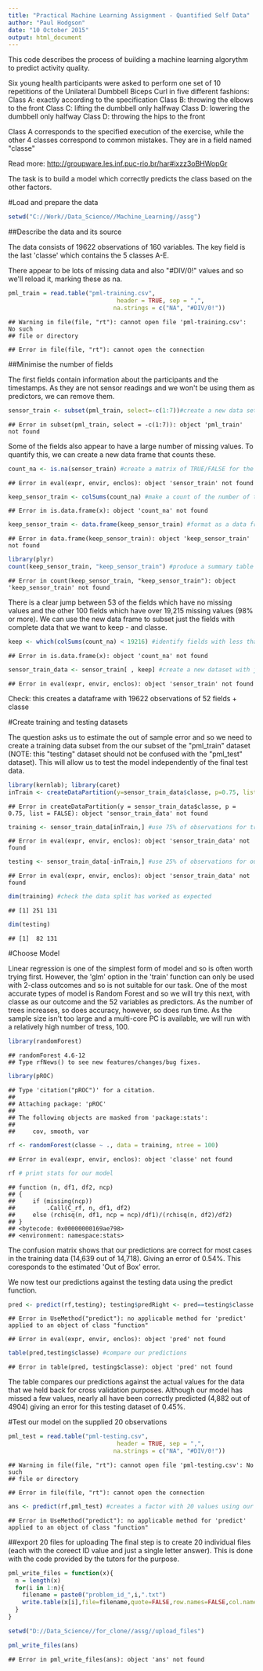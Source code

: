 ```yaml
---
title: "Practical Machine Learning Assignment - Quantified Self Data"
author: "Paul Hodgson"
date: "10 October 2015"
output: html_document
---
```


This code describes the process of building a machine learning algorythm to predict activity quality.

Six young health participants were asked to perform one set of 10 repetitions of the Unilateral Dumbbell Biceps Curl in five different fashions: 
Class A: exactly according to the specification
Class B: throwing the elbows to the front 
Class C: lifting the dumbbell only halfway 
Class D: lowering the dumbbell only halfway 
Class D: throwing the hips to the front

Class A corresponds to the specified execution of the exercise, while the other 4 classes correspond to common mistakes. They are in a field named "classe"

Read more: http://groupware.les.inf.puc-rio.br/har#ixzz3oBHWopGr

The task is to build a model which correctly predicts the class based on the other factors.


#Load and prepare the data


```r
setwd("C://Work//Data_Science//Machine_Learning//assg")
```
##Describe the data and its source

The data consists of 19622 observations of 160 variables. The key field is the last 'classe' which contains the 5 classes A-E.

There appear to be lots of missing data and also "#DIV/0!" values and so we'll reload it, marking these as na.


```r
pml_train = read.table("pml-training.csv", 
                               header = TRUE, sep = ",", 
                              na.strings = c("NA", "#DIV/0!"))
```

```
## Warning in file(file, "rt"): cannot open file 'pml-training.csv': No such
## file or directory
```

```
## Error in file(file, "rt"): cannot open the connection
```

##Minimise the number of fields

The first fields contain information about the participants and the timestamps. As they are not sensor readings and we won't be using them as predictors, we can remove them.


```r
sensor_train <- subset(pml_train, select=-c(1:7))#create a new data set without the first 7 fields. 
```

```
## Error in subset(pml_train, select = -c(1:7)): object 'pml_train' not found
```

Some of the fields also appear to have a large number of missing values. To quantify this, we can create a new data frame that counts these.


```r
count_na <- is.na(sensor_train) #create a matrix of TRUE/FALSE for the na values
```

```
## Error in eval(expr, envir, enclos): object 'sensor_train' not found
```

```r
keep_sensor_train <- colSums(count_na) #make a count of the number of times TRUE occurs in each field
```

```
## Error in is.data.frame(x): object 'count_na' not found
```

```r
keep_sensor_train <- data.frame(keep_sensor_train) #format as a data frame
```

```
## Error in data.frame(keep_sensor_train): object 'keep_sensor_train' not found
```

```r
library(plyr)
count(keep_sensor_train, "keep_sensor_train") #produce a summary table of frequencies of na counts
```

```
## Error in count(keep_sensor_train, "keep_sensor_train"): object 'keep_sensor_train' not found
```

There is a clear jump between 53 of the fields which have no missing values and the other 100 fields which have over 19,215 missing values (98% or more). We can use the new data frame to subset just the fields with complete data that we want to keep - and classe.


```r
keep <- which(colSums(count_na) < 19216) #identify fields with less than the agreed number of na s
```

```
## Error in is.data.frame(x): object 'count_na' not found
```

```r
sensor_train_data <- sensor_train[ , keep] #create a new dataset with just the fields that we want to use on our model
```

```
## Error in eval(expr, envir, enclos): object 'sensor_train' not found
```
Check: this creates a dataframe with 19622 observations of 52 fields + classe


#Create training and testing datasets

The question asks us to estimate the out of sample error and so we need to create a training data subset from the our subset of the "pml_train" dataset (NOTE: this "testing" dataset should not be confused with the "pml_test" dataset). This will allow us to test the model independently of the final test data.


```r
library(kernlab); library(caret)
inTrain <- createDataPartition(y=sensor_train_data$classe, p=0.75, list=FALSE) #use 75% / 25% split
```

```
## Error in createDataPartition(y = sensor_train_data$classe, p = 0.75, list = FALSE): object 'sensor_train_data' not found
```

```r
training <- sensor_train_data[inTrain,] #use 75% of observations for training
```

```
## Error in eval(expr, envir, enclos): object 'sensor_train_data' not found
```

```r
testing <- sensor_train_data[-inTrain,] #use 25% of observations for out of sample error testing
```

```
## Error in eval(expr, envir, enclos): object 'sensor_train_data' not found
```

```r
dim(training) #check the data split has worked as expected
```

```
## [1] 251 131
```

```r
dim(testing)
```

```
## [1]  82 131
```

#Choose Model

Linear regression is one of the simplest form of model and so is often worth trying first. However, the 'glm' option in the 'train' function can only be used with 2-class outcomes and so is not suitable for our task. One of the most accurate types of model is Random Forest and so we will try this next, with classe as our outcome and the 52 variables as predictors. As the number of trees increases, so does accuracy, however, so does run time. As the sample size isn't too large and a multi-core PC is available, we will run with a relatively high number of tress, 100.

```r
library(randomForest)
```

```
## randomForest 4.6-12
## Type rfNews() to see new features/changes/bug fixes.
```

```r
library(pROC)
```

```
## Type 'citation("pROC")' for a citation.
## 
## Attaching package: 'pROC'
## 
## The following objects are masked from 'package:stats':
## 
##     cov, smooth, var
```

```r
rf <- randomForest(classe ~ ., data = training, ntree = 100)
```

```
## Error in eval(expr, envir, enclos): object 'classe' not found
```

```r
rf # print stats for our model
```

```
## function (n, df1, df2, ncp) 
## {
##     if (missing(ncp)) 
##         .Call(C_rf, n, df1, df2)
##     else (rchisq(n, df1, ncp = ncp)/df1)/(rchisq(n, df2)/df2)
## }
## <bytecode: 0x00000000169ae798>
## <environment: namespace:stats>
```

The confusion matrix shows that our predictions are correct for most cases in the training data (14,639 out of 14,718). Giving an error of 0.54%. This coresponds to the estimated 'Out of Box' error.

We now test our predictions against the testing data using the predict function.


```r
pred <- predict(rf,testing); testing$predRight <- pred==testing$classe #run the model on the testing dataset #create an extra field to record the matches
```

```
## Error in UseMethod("predict"): no applicable method for 'predict' applied to an object of class "function"
```

```
## Error in eval(expr, envir, enclos): object 'pred' not found
```

```r
table(pred,testing$classe) #compare our predictions
```

```
## Error in table(pred, testing$classe): object 'pred' not found
```
The table compares our predictions against the actual values for the data that we held back for cross validation purposes. Although our model has missed a few values, nearly all have been correctly predicted (4,882 out of 4904) giving an error for this testing dataset of 0.45%.

#Test our model on the supplied 20 observations

```r
pml_test = read.table("pml-testing.csv", 
                               header = TRUE, sep = ",", 
                              na.strings = c("NA", "#DIV/0!"))
```

```
## Warning in file(file, "rt"): cannot open file 'pml-testing.csv': No such
## file or directory
```

```
## Error in file(file, "rt"): cannot open the connection
```

```r
ans <- predict(rf,pml_test) #creates a factor with 20 values using our model rf
```

```
## Error in UseMethod("predict"): no applicable method for 'predict' applied to an object of class "function"
```

##export 20 files for uploading
The final step is to create 20 individual files (each with the coreect ID value and just a single letter answer). This is done with the code provided by the tutors for the purpose.


```r
pml_write_files = function(x){
  n = length(x)
  for(i in 1:n){
    filename = paste0("problem_id_",i,".txt")
    write.table(x[i],file=filename,quote=FALSE,row.names=FALSE,col.names=FALSE)
  }
}

setwd("D://Data_Science//for_clone//assg//upload_files")

pml_write_files(ans)
```

```
## Error in pml_write_files(ans): object 'ans' not found
```


